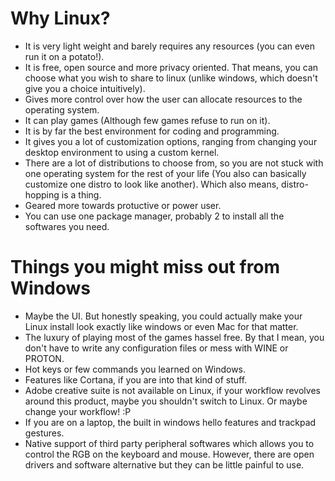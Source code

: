 # Why Linux?
- It is very light weight and barely requires any resources (you can even run it on a potato!).
- It is free, open source and more privacy oriented. That means, you can choose what you wish to share to linux (unlike windows, which doesn't give you a choice intuitively).
- Gives more control over how the user can allocate resources to the operating system.
- It can play games (Although few games refuse to run on it).
- It is by far the best environment for coding and programming.
- It gives you a lot of customization options, ranging from changing your desktop environment to using a custom kernel.
- There are a lot of distributions to choose from, so you are not stuck with one operating system for the rest of your life (You also can basically customize one distro to look like another). Which also means, distro-hopping is a thing.
- Geared more towards protuctive or power user.
- You can use one package manager, probably 2 to install all the softwares you need.

# Things you might miss out from Windows
- Maybe the UI. But honestly speaking, you could actually make your Linux install look exactly like windows or even Mac for that matter.
- The luxury of playing most of the games hassel free. By that I mean, you don't have to write any configuration files or mess with WINE or PROTON.
- Hot keys or few commands you learned on Windows.
- Features like Cortana, if you are into that kind of stuff.
- Adobe creative suite is not available on Linux, if your workflow revolves around this product, maybe you shouldn't switch to Linux. Or maybe change your workflow! :P
- If you are on a laptop, the built in windows hello features and trackpad gestures.
- Native support of third party peripheral softwares which allows you to control the RGB on the keyboard and mouse. However, there are open drivers and software alternative but they can be little painful to use.